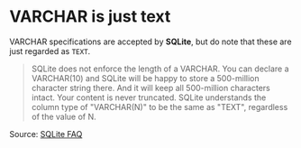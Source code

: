# VARCHAR is just text

VARCHAR specifications are accepted by **SQLite**, but do note that these are just regarded as `TEXT`.

> SQLite does not enforce the length of a VARCHAR. You can declare a VARCHAR(10) and SQLite will be happy to store a 500-million character string there. And it will keep all 500-million characters intact. Your content is never truncated. SQLite understands the column type of "VARCHAR(N)" to be the same as "TEXT", regardless of the value of N.

Source: [SQLite FAQ](https://sqlite.org/faq.html#q9)
